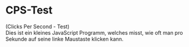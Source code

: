 # CPS-Test

(Clicks Per Second - Test) <br>
Dies ist ein kleines JavaScript Programm, welches misst, wie oft man pro Sekunde auf seine linke Maustaste klicken kann.
